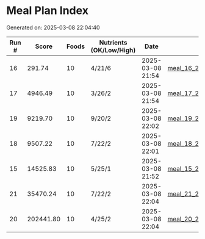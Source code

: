 # Meal Plan Index

Generated on: 2025-03-08 22:04:40

| Run # | Score | Foods | Nutrients (OK/Low/High) | Date | Filename |
|-------|-------|-------|----------------------|------|----------|
| 16 | 291.74 | 10 | 4/21/6 | 2025-03-08 21:54 | [meal_16_20250308_215413.json](recipes/meal_16_20250308_215413.json) |
| 17 | 4946.49 | 10 | 3/26/2 | 2025-03-08 21:54 | [meal_17_20250308_215421.json](recipes/meal_17_20250308_215421.json) |
| 19 | 9219.70 | 10 | 9/20/2 | 2025-03-08 22:02 | [meal_19_20250308_220222.json](recipes/meal_19_20250308_220222.json) |
| 18 | 9507.22 | 10 | 7/22/2 | 2025-03-08 22:01 | [meal_18_20250308_220127.json](recipes/meal_18_20250308_220127.json) |
| 15 | 14525.83 | 10 | 5/25/1 | 2025-03-08 21:52 | [meal_15_20250308_215231.json](recipes/meal_15_20250308_215231.json) |
| 21 | 35470.24 | 10 | 7/22/2 | 2025-03-08 22:04 | [meal_21_20250308_220435.json](recipes/meal_21_20250308_220435.json) |
| 20 | 202441.80 | 10 | 4/25/2 | 2025-03-08 22:04 | [meal_20_20250308_220402.json](recipes/meal_20_20250308_220402.json) |
